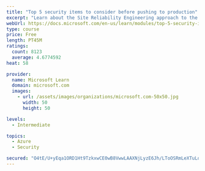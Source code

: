 ```yaml
---
title: "Top 5 security items to consider before pushing to production"
excerpt: "Learn about the Site Reliability Engineering approach to the challenge of assuring reliability and gain a better understanding of why it matters."
webUrl: https://docs.microsoft.com/en-us/learn/modules/top-5-security-items-to-consider/
type: course
price: Free
length: PT45M
ratings:
  count: 8123
  average: 4.6774592
heat: 58

provider:
  name: Microsoft Learn
  domain: microsoft.com
  images:
    - url: /assets/images/organizations/microsoft.com-50x50.jpg
      width: 50
      height: 50

levels:
  - Intermediate

topics:
  - Azure
  - Security

secured: "O4tE/U+yEqa1ORD1Ht9TzkxwCE0wB8VwwLAAXNjLyzE6Jh/LToOSRmLeXTuLq2YggJFCP2NexQjp5LL9IA64CFGarqgzI8/e7dTU75yxk+0uipybVU0N4X1yqkl71UUeilujfoTai7Za6RoHpQOJqbYkX17eH2oeGMKtXMigYRUDw15NmdeWhyhgP8ZmmzlpDSUamzRBzK0ZIodYUrv1QObUfYXUtEAJJ/EamD6BUHOAmWqxZEccRxnldHYaJBxaGFfj6Zb8MeZuI5WD2UfKjkk6i3YrYL/pgme7ZNpdS/ftWmVXFMblmxHmTxcD4vMuySrN3yuYrRysyZNx+oQ+44UeVBu9OfVQrTAVI3Wz2lga26SFbBRQoQAgtX58M1JgON47kT2ojY7NE0FBdOSkql+T4tbBNiURL/xSJn9ZyDs=;/bdTquTLgVtTxPFVttHPMg=="
---
```


